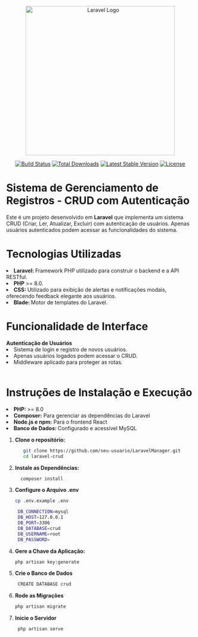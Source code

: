 <p align="center"><a href="https://laravel.com" target="_blank"><img src="https://raw.githubusercontent.com/laravel/art/master/logo-lockup/5%20SVG/2%20CMYK/1%20Full%20Color/laravel-logolockup-cmyk-red.svg" width="400" alt="Laravel Logo"></a></p>

<p align="center">
<a href="https://github.com/laravel/framework/actions"><img src="https://github.com/laravel/framework/workflows/tests/badge.svg" alt="Build Status"></a>
<a href="https://packagist.org/packages/laravel/framework"><img src="https://img.shields.io/packagist/dt/laravel/framework" alt="Total Downloads"></a>
<a href="https://packagist.org/packages/laravel/framework"><img src="https://img.shields.io/packagist/v/laravel/framework" alt="Latest Stable Version"></a>
<a href="https://packagist.org/packages/laravel/framework"><img src="https://img.shields.io/packagist/l/laravel/framework" alt="License"></a>
</p>
<h1>Sistema de Gerenciamento de Registros - CRUD com Autenticação</h1>

<p>
Este é um projeto desenvolvido em <b>Laravel</b> que implementa um sistema CRUD (Criar, Ler, Atualizar, Excluir) com autenticação de usuários. Apenas usuários autenticados podem acessar as funcionalidades do sistema.
</p>

<h1>Tecnologias Utilizadas</h1>
<li><strong>Laravel: </strong> Framework PHP utilizado para construir o backend e a API RESTful.</li>
<li><strong>PHP</strong> >= 8.0.</li>
<li><strong>CSS: </strong>Utilizado para exibição de alertas e notificações modais, oferecendo feedback elegante aos usuários.</li>
<li><strong>Blade: </strong>Motor de templates do Laravel.</li>

<h1>Funcionalidade de Interface</h1>
<b>Autenticação de Usuários</b>
<li>Sistema de login e registro de novos usuários.</li>
<li>Apenas usuários logados podem acessar o CRUD.</li>
<li>Middleware aplicado para proteger as rotas.</li>
<br>


<h1>Instruções de Instalação e Execução</h1>
<li><strong>PHP: </strong> >= 8.0</li>
<li><strong>Composer:</strong> Para gerenciar as dependências do Laravel</li>
<li><strong>Node.js e npm:</strong> Para o frontend React</li>
<li><strong>Banco de Dados: </strong> Configurado e acessível MySQL</li>



1. **Clone o repositório:**
   ```bash
      git clone https://github.com/seu-usuario/LaravelManager.git
      cd laravel-crud

2. **Instale as Dependências:**
   ```bash
     composer install


3. **Configure o Arquivo .env**
   ```bash
   cp .env.example .env

    DB_CONNECTION=mysql
    DB_HOST=127.0.0.1
    DB_PORT=3306
    DB_DATABASE=crud
    DB_USERNAME=root
    DB_PASSWORD=   

4. **Gere a Chave da Aplicação:**
   ```bash
   php artisan key:generate

5. **Crie o Banco de Dados**
   ```bash
    CREATE DATABASE crud

6. **Rode as Migrações**<br>
    ```bash    
    php artisan migrate

    
7. **Inicie o Servidor**
   ```bash
    php artisan serve

 

